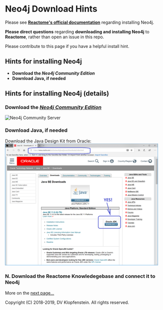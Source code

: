 # Neo4j Download Hints
Please see [**Reactome's official documentation**](https://reactome.org/dev/graph-database#GetStarted)
regarding installing Neo4j.


**Please direct questions** regarding **downloading and installing Neo4j** to **Reactome**,
rather than open an issue in this repo.

Please contribute to this page if you have a helpful install hint.

## Hints for installing Neo4j
* **Download the _Neo4j Community Edition_**
* **Download Java, if needed**

## Hints for installing Neo4j (details)

### Download the [_Neo4j Community Edition_](https://neo4j.com/download-center/#releases)
![Neo4j Community Server](images/Neo4j_Community_Server.png)

### Download Java, if needed
Download the Java Design Kit from Oracle:
![JDK Download](doc/md/images/java_jdk_download.png)

### N. Download the Reactome Knowledegebase and connect it to Neo4j
More on the [next page...](README_download_hints.md)

Copyright (C) 2018-2019, DV Klopfenstein. All rights reserved.
